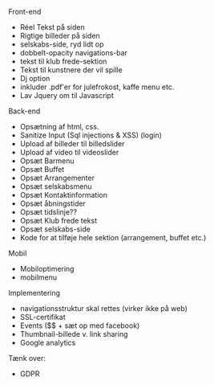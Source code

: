 Front-end
- Réel Tekst på siden
- Rigtige billeder på siden
- selskabs-side, ryd lidt op
- dobbelt-opacity navigations-bar
- tekst til klub frede-sektion
- Tekst til kunstnere der vil spille
- Dj option
- inkluder .pdf'er for julefrokost, kaffe menu etc.
- Lav Jquery om til Javascript

Back-end
- Opsætning af html, css.
- Sanitize Input (Sql injections & XSS) (login)
- Upload af billeder til billedslider
- Upload af video til videoslider
- Opsæt Barmenu
- Opsæt Buffet
- Opsæt Arrangementer
- Opsæt selskabsmenu
- Opsæt Kontaktinformation
- Opsæt åbningstider
- Opsæt tidslinje??
- Opsæt Klub frede tekst
- Opsæt selskabs-side
- Kode for at tilføje hele sektion (arrangement, buffet etc.)

Mobil
- Mobiloptimering
- mobilmenu

Implementering
- navigationsstruktur skal rettes (virker ikke på web)
- SSL-certifikat
- Events ($$ + sæt op med facebook)
- Thumbnail-billede v. link sharing
- Google analytics

Tænk over:
- GDPR
